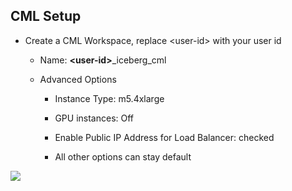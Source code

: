 ## CML Setup

- Create a CML Workspace, replace \<user-id> with your user id

  - Name: **\<user-id>**\_iceberg\_cml

  - Advanced Options

    - Instance Type: m5.4xlarge

    - GPU instances: Off

    - Enable Public IP Address for Load Balancer: checked

    - All other options can stay default

![](/Users/jingalls/Documents/GitHub/iceberg-demo-runbook/images/37.png)

